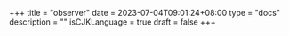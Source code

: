 +++
title = "observer"
date = 2023-07-04T09:01:24+08:00
type = "docs"
description = ""
isCJKLanguage = true
draft = false
+++